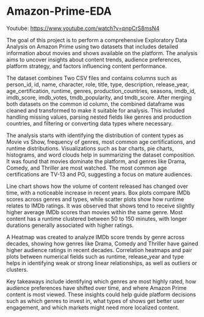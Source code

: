 # Amazon-Prime-EDA

Youtube: https://www.youtube.com/watch?v=pnpCrS8msN4

The goal of this project is to perform a comprehensive Exploratory Data Analysis on Amazon Prime using two datasets that includes detailed information about movies and shows available on the platform. The analysis aims to uncover insights about content trends, audience preferences, platform strategy, and factors influencing content performance.

The dataset combines Two CSV files and contains columns such as person_id, id, name, character, role, title, type, description, release_year, age_certification, runtime, genres, production_countries, seasons, imdb_id, imdb_score, imdb_votes, tmdb_popularity, and tmdb_score. After merging both datasets on the common id column, the combined dataframe was cleaned and transformed to make it suitable for analysis. This included handling missing values, parsing nested fields like genres and production countries, and filtering or converting data types where necessary.

The analysis starts with identifying the distribution of content types as Movie vs Show, frequency of genres, most common age certifications, and runtime distributions. Visualizations such as bar charts, pie charts, histograms, and word clouds help in summarizing the dataset composition. It was found that movies dominate the platform, and genres like Drama, Comedy, and Thriller are most watched. The most common age certifications are TV-13 and PG, suggesting a focus on mature audiences.

Line chart shows how the volume of content released has changed over time, with a noticeable increase in recent years. Box plots compare IMDb scores across genres and types, while scatter plots show how runtime relates to IMDb ratings. It was observed that shows tend to receive slightly higher average IMDb scores than movies within the same genre. Most content has a runtime clustered between 50 to 150 minutes, with longer durations generally associated with higher ratings.

A Heatmap was created to analyze IMDb score trends by genre across decades, showing how genres like Drama, Comedy and Thriller have gained higher audience ratings in recent decades. Correlation heatmaps and pair plots between numerical fields such as runtime, release_year and type helps in identifying weak or strong linear relationships, as well as outliers or clusters.

Key takeaways include identifying which genres are most highly rated, how audience preferences have shifted over time, and where Amazon Prime content is most viewed. These insights could help guide platform decisions such as which genres to invest in, what types of shows get better user engagement, and which markets might need more localized content.
